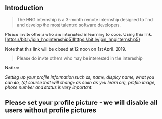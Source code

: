 ## Introduction

> The HNG internship is a 3-month remote internship designed to find and develop the most talented software developers.

 Please invite others who are interested in learning to code. Using this link: [https://bit.ly/join_hnginternship5](https://bit.ly/join_hnginternship5)

 Note that this link will be closed at 12 noon on 1st April, 2019.

> Please do invite others who may be interested in the internship

Notice: 

*Setting up your profile information such as, name, display name, what you can do, (of course that will change as soon as you learn on), profile image, phone number and status is very important.*


**Please set your profile picture - we will disable all users without profile pictures**
---
